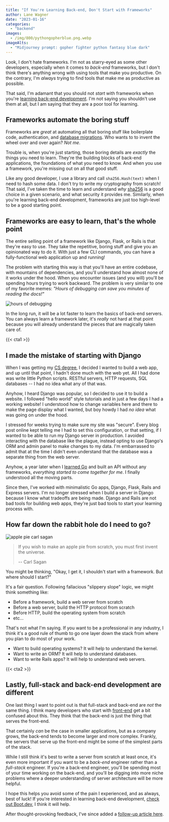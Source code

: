 ```yaml
---
title: "If You're Learning Back-end, Don't Start with Frameworks"
author: Lane Wagner
date: "2023-01-16"
categories: 
  - "backend"
images:
  - /img/800/pythongopherblue.png.webp
imageAlts:
  - "Midjourney prompt: gopher fighter python fantasy blue dark"
---
```


Look, I don't hate frameworks. I'm not as starry-eyed as some other developers, especially when it comes to *back-end* frameworks, but I don't think there's anything wrong with using tools that make you productive. On the contrary, I'm *always* trying to find tools that make me as productive as possible.

That said, I'm adamant that you should not *start* with frameworks when you're [learning back-end development](https://boot.dev). I'm not saying you shouldn't use them at all, but I am saying that they are a poor tool for learning.

## Frameworks automate the boring stuff

Frameworks are *great* at automating all that boring stuff like boilerplate code, authentication, and [database migrations](https://blog.boot.dev/clean-code/death-taxes-and-database-migrations/). Who wants to to invent the wheel over and over again? *Not me*.

Trouble is, when you're just starting, those boring details are *exactly* the things you need to learn. They're the building blocks of back-end applications, the foundations of what you need to know. And when you use a framework, you're missing out on all that good stuff.

Like any good developer, I use a library and call `sha256.Hash(text)` when I need to hash some data. I don't try to write my cryptography from scratch! That said, I've taken the time to learn and understand *why* [sha256](https://blog.boot.dev/cryptography/how-sha-2-works-step-by-step-sha-256/) is a good choice in a given scenario, and what security it provides me. Similarly, when you're learning back-end development, frameworks are just too high-level to be a good starting point.

## Frameworks are easy to learn, that's the whole point

The entire selling point of a framework like Django, Flask, or Rails is that they're easy to use. They take the repetitive, boring stuff and give you an opinionated way to do it. With just a few CLI commands, you can have a fully-functional web application up and running!

The problem with starting this way is that you'll have an entire codebase, with mountains of dependencies, and you'll understand how almost none of it works under the hood. When you encounter issues (and you will) you'll be spending hours trying to work backward. The problem is very similar to one of my favorite memes: *"Hours of debugging can save you minutes of reading the docs!"*

![hours of debugging](https://pbs.twimg.com/media/E2A3GwaXsAA_GwQ?format=jpg&name=small)

In the long run, it will be a lot faster to learn the basics of back-end servers. You can always learn a framework later, it's *really* not hard at that point because you will already understand the pieces that are magically taken care of.

{{< cta1 >}}

## I made the mistake of starting with Django

When I was getting my [CS degree](https://blog.boot.dev/jobs/is-coding-bootcamp-worth-it/), I decided I wanted to build a web app, and up until that point, I hadn't done much with the web yet. All I had done was write little Python scripts. RESTful servers, HTTP requests, SQL databases -- I had no idea what any of that was.

Anyhow, I heard Django was popular, so I decided to use it to build a website. I followed "hello world" style tutorials and in just a few days I had a working website! I understood how to change variables here and there to make the page display what I wanted, but boy howdy I had *no idea* what was going on under the hood.

I stressed for weeks trying to make sure my site was "secure". Every blog post online kept telling me I had to set this configuration, or that setting, if I wanted to be able to run my Django server in production. I avoided interacting with the database like the plague, instead opting to use Django's ORM and admin panel to make changes to my data. I'm embarrassed to admit that at the time I didn't even understand that the database was a separate thing from the web server.

Anyhow, a year later when I [learned Go](https://boot.dev/learn/learn-golang) and built an API without any frameworks, *everything started to come together for me*. I finally understood all the moving parts.

Since then, I've worked with minimalistic Go apps, Django, Flask, Rails and Express servers. I'm no longer stressed when I build a server in Django because I know what tradeoffs are being made. Django and Rails are not bad tools for building web apps, they're just bad tools to start your learning process with.

## How far down the rabbit hole do I need to go?

![apple pie carl sagan](https://blog.boot.dev/img/800/applepie.png.webp)

> If you wish to make an apple pie from scratch, you must first invent the universe.
>
> -- Carl Sagan

You might be thinking, "Okay, I get it, I shouldn't start with a framework. But where should I start?"

It's a fair question. Following fallacious "slippery slope" logic, we might think something like:

* Before a framework, build a web server from scratch
* Before a web server, build the HTTP protocol from scratch
* Before HTTP, build the operating system from scratch
* etc...

That's not what I'm saying. If you want to be a professional in any industry, I think it's a good rule of thumb to go one layer down the stack from where you plan to do most of your work.

* Want to build operating systems? It will help to understand the kernel.
* Want to write an ORM? It will help to understand databases.
* Want to write Rails apps? It will help to understand web servers.

{{< cta2 >}}

## Lastly, full-stack and back-end development are different

One last thing I want to point out is that full-stack and back-end are *not* the same thing. I think many developers who start with [front-end](https://blog.boot.dev/backend/frontend-vs-backend-meaning/) get a bit confused about this. They think that the back-end is just the thing that serves the front-end.

That certainly *can* be the case in smaller applications, but as a company grows, the back-end tends to become larger and more complex. Frankly, the servers that serve up the front-end might be some of the simplest parts of the stack.

While I still think it's best to write a server from scratch at least once, it's even more important if you want to be a *back-end* engineer rather than a *full-stack* engineer. If you're a back-end engineer, you'll be spending most of your time working on the back-end, and you'll be digging into more niche problems where a deeper understanding of server architecture will be more helpful.

I hope this helps you avoid some of the pain I experienced, and as always, best of luck! If you're interested in learning back-end development, [check out Boot.dev](https://boot.dev), I think it will help.

After thought-provoking feedback, I've since added a [follow-up article here](/backend/wrong-about-abstractions/).
